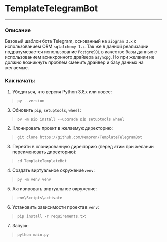 # TemplateTelegramBot
___
### Описание
Базовый шаблон бота Telegram, основанный на `aiogram 3.x` с использованием ORM `sqlalchemy 1.4`. Так же в данной 
реализации подразумевается использование `PostgreSQL` в качестве базы данных с использованием асинхронного драйвера 
`asyncpg`. Но при желании не должно возникнуть проблем сменить драйвер и базу данных на желаемые.

### Как начать:

1. Убедиться, что версия Python 3.8.x или новее:
> `py --version`
3. Обновить `pip`, `setuptools`, `wheel`:
> `py -m pip install --upgrade pip setuptools wheel`
2. Клонировать проект в желаемую директорию:
> `git clone https://github.com/Mempron/TemplateTelegramBot`
3. Перейти в клонированную директорию (перед этим при желании переименовать директорию):
> `cd TemplateTemplateBot`
4. Создать виртуальное окружение `venv`:
> `py -m venv venv`
5. Активировать виртуальное окружение:
> `env\Scripts\activate`
6. Установить зависимости проекта в `venv`:
> `pip install -r requirements.txt`
7. Запуск:
> `python main.py`
